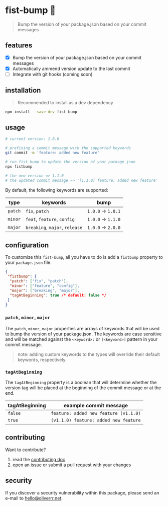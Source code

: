 # fist-bump 👊

> Bump the version of your package.json based on your commit messages

## features

- [x] Bump the version of your package.json based on your commit messages
- [x] Automatically ammend version update to the last commit
- [ ] Integrate with git hooks (coming soon)

## installation

> Recommended to install as a dev dependency

```bash
npm install --save-dev fist-bump
```

## usage

```bash
# current version: 1.0.0

# prefixing a commit message with the supported keywords
git commit -m 'feature: added new feature'

# run fist bump to update the version of your package.json
npx fistbump

# the new version => 1.1.0
# the updated commit message => '[1.1.0] feature: added new feature'
```

By default, the following keywords are supported:

| type    | keywords                       | bump               |
| ------- | ------------------------------ | ------------------ |
| `patch` | `fix`, `patch`                 | `1.0.0` -> `1.0.1` |
| `minor` | `feat`, `feature`, `config`    | `1.0.0` -> `1.1.0` |
| `major` | `breaking`, `major`, `release` | `1.0.0` -> `2.0.0` |

## configuration

To customize this `fist-bump`, all you have to do is add a `fistbump` property to your `package.json` file.

```json
{
 "fistbump": {
  "patch": ["fix", "patch"],
  "minor": ["feature", "config"],
  "major": ["breaking", "major"],
  "tagAtBeginning": true /* default: false */
 }
}
```

### `patch`, `minor`, `major`

The `patch`, `minor`, `major` properties are arrays of keywords that will be used to bump the version of your package.json. The keywords are case sensitive and will be matched against the `<keyword>:` or `[<keyword>]` pattern in your commit message.

> note: adding custom keywords to the types will override their default keywords, respectively.

### `tagAtBeginning`

The `tagAtBeginning` property is a boolean that will determine whether the version tag will be placed at the beginning of the commit message or at the end.

| tagAtBeginning | example commit message                |
| -------------- | ------------------------------------- |
| `false`        | `feature: added new feature (v1.1.0)` |
| `true`         | `(v1.1.0) feature: added new feature` |

## contributing

Want to contribute?

1. read the [contributing doc](./docs/contributing.md)
2. open an issue or submit a pull request with your changes

## security

If you discover a security vulnerability within this package, please send an e-mail to [hello@oliverrr.net](mailto:hello@oliverrr.net).
